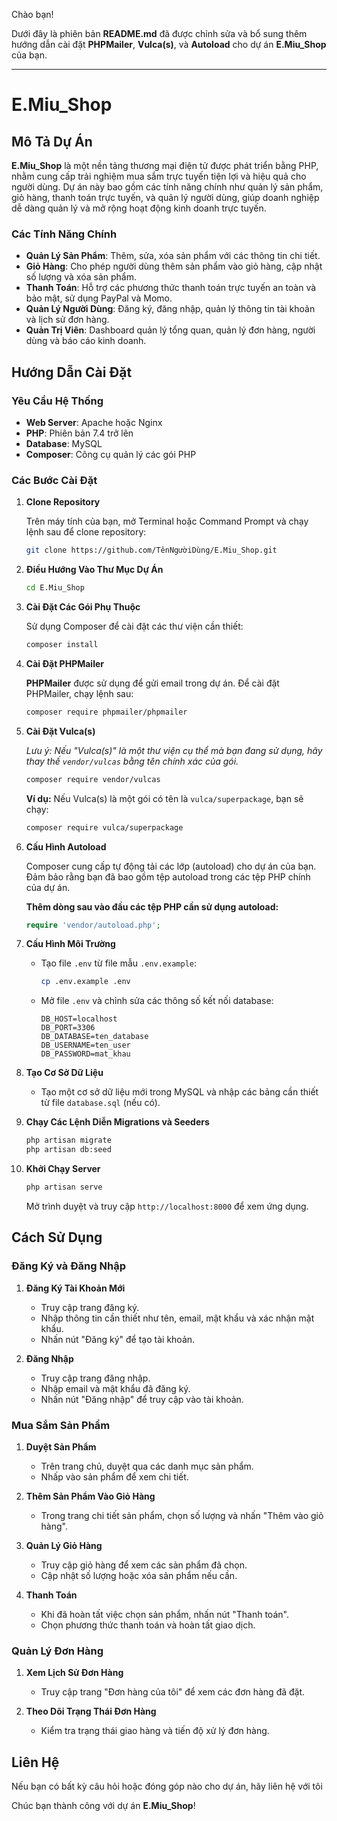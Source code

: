 Chào bạn!

Dưới đây là phiên bản **README.md** đã được chỉnh sửa và bổ sung thêm hướng dẫn cài đặt **PHPMailer**, **Vulca(s)**, và **Autoload** cho dự án **E.Miu_Shop** của bạn.

---

# E.Miu_Shop

## Mô Tả Dự Án

**E.Miu_Shop** là một nền tảng thương mại điện tử được phát triển bằng PHP, nhằm cung cấp trải nghiệm mua sắm trực tuyến tiện lợi và hiệu quả cho người dùng. Dự án này bao gồm các tính năng chính như quản lý sản phẩm, giỏ hàng, thanh toán trực tuyến, và quản lý người dùng, giúp doanh nghiệp dễ dàng quản lý và mở rộng hoạt động kinh doanh trực tuyến.

### Các Tính Năng Chính

- **Quản Lý Sản Phẩm**: Thêm, sửa, xóa sản phẩm với các thông tin chi tiết.
- **Giỏ Hàng**: Cho phép người dùng thêm sản phẩm vào giỏ hàng, cập nhật số lượng và xóa sản phẩm.
- **Thanh Toán**: Hỗ trợ các phương thức thanh toán trực tuyến an toàn và bảo mật, sử dụng PayPal và Momo.
- **Quản Lý Người Dùng**: Đăng ký, đăng nhập, quản lý thông tin tài khoản và lịch sử đơn hàng.
- **Quản Trị Viên**: Dashboard quản lý tổng quan, quản lý đơn hàng, người dùng và báo cáo kinh doanh.

## Hướng Dẫn Cài Đặt

### Yêu Cầu Hệ Thống

- **Web Server**: Apache hoặc Nginx
- **PHP**: Phiên bản 7.4 trở lên
- **Database**: MySQL
- **Composer**: Công cụ quản lý các gói PHP

### Các Bước Cài Đặt

1. **Clone Repository**

    Trên máy tính của bạn, mở Terminal hoặc Command Prompt và chạy lệnh sau để clone repository:

    ```bash
    git clone https://github.com/TênNgườiDùng/E.Miu_Shop.git
    ```

2. **Điều Hướng Vào Thư Mục Dự Án**

    ```bash
    cd E.Miu_Shop
    ```

3. **Cài Đặt Các Gói Phụ Thuộc**

    Sử dụng Composer để cài đặt các thư viện cần thiết:

    ```bash
    composer install
    ```

4. **Cài Đặt PHPMailer**

    **PHPMailer** được sử dụng để gửi email trong dự án. Để cài đặt PHPMailer, chạy lệnh sau:

    ```bash
    composer require phpmailer/phpmailer
    ```

5. **Cài Đặt Vulca(s)**

    *Lưu ý: Nếu "Vulca(s)" là một thư viện cụ thể mà bạn đang sử dụng, hãy thay thế `vendor/vulcas` bằng tên chính xác của gói.*

    ```bash
    composer require vendor/vulcas
    ```

    **Ví dụ:** Nếu Vulca(s) là một gói có tên là `vulca/superpackage`, bạn sẽ chạy:

    ```bash
    composer require vulca/superpackage
    ```

6. **Cấu Hình Autoload**

    Composer cung cấp tự động tải các lớp (autoload) cho dự án của bạn. Đảm bảo rằng bạn đã bao gồm tệp autoload trong các tệp PHP chính của dự án.

    **Thêm dòng sau vào đầu các tệp PHP cần sử dụng autoload:**

    ```php
    require 'vendor/autoload.php';
    ```

7. **Cấu Hình Môi Trường**

    - Tạo file `.env` từ file mẫu `.env.example`:

      ```bash
      cp .env.example .env
      ```

    - Mở file `.env` và chỉnh sửa các thông số kết nối database:

      ```
      DB_HOST=localhost
      DB_PORT=3306
      DB_DATABASE=ten_database
      DB_USERNAME=ten_user
      DB_PASSWORD=mat_khau
      ```

8. **Tạo Cơ Sở Dữ Liệu**

    - Tạo một cơ sở dữ liệu mới trong MySQL và nhập các bảng cần thiết từ file `database.sql` (nếu có).

9. **Chạy Các Lệnh Diễn Migrations và Seeders**

    ```bash
    php artisan migrate
    php artisan db:seed
    ```

10. **Khởi Chạy Server**

    ```bash
    php artisan serve
    ```

    Mở trình duyệt và truy cập `http://localhost:8000` để xem ứng dụng.

## Cách Sử Dụng

### Đăng Ký và Đăng Nhập

1. **Đăng Ký Tài Khoản Mới**
   - Truy cập trang đăng ký.
   - Nhập thông tin cần thiết như tên, email, mật khẩu và xác nhận mật khẩu.
   - Nhấn nút "Đăng ký" để tạo tài khoản.

2. **Đăng Nhập**
   - Truy cập trang đăng nhập.
   - Nhập email và mật khẩu đã đăng ký.
   - Nhấn nút "Đăng nhập" để truy cập vào tài khoản.

### Mua Sắm Sản Phẩm

1. **Duyệt Sản Phẩm**
   - Trên trang chủ, duyệt qua các danh mục sản phẩm.
   - Nhấp vào sản phẩm để xem chi tiết.

2. **Thêm Sản Phẩm Vào Giỏ Hàng**
   - Trong trang chi tiết sản phẩm, chọn số lượng và nhấn "Thêm vào giỏ hàng".

3. **Quản Lý Giỏ Hàng**
   - Truy cập giỏ hàng để xem các sản phẩm đã chọn.
   - Cập nhật số lượng hoặc xóa sản phẩm nếu cần.

4. **Thanh Toán**
   - Khi đã hoàn tất việc chọn sản phẩm, nhấn nút "Thanh toán".
   - Chọn phương thức thanh toán và hoàn tất giao dịch.

### Quản Lý Đơn Hàng

1. **Xem Lịch Sử Đơn Hàng**
   - Truy cập trang "Đơn hàng của tôi" để xem các đơn hàng đã đặt.

2. **Theo Dõi Trạng Thái Đơn Hàng**
   - Kiểm tra trạng thái giao hàng và tiến độ xử lý đơn hàng.

## Liên Hệ

Nếu bạn có bất kỳ câu hỏi hoặc đóng góp nào cho dự án, hãy liên hệ với tôi

Chúc bạn thành công với dự án **E.Miu_Shop**!
